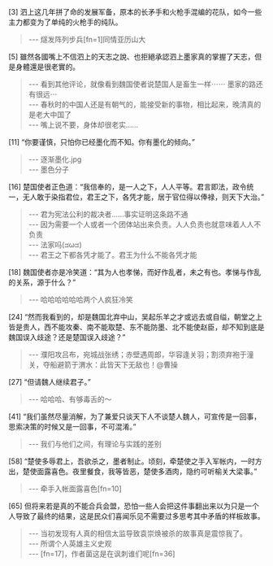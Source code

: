 
[3] 泗上这几年拼了命的发展军备，原本的长矛手和火枪手混编的花队，如今一些主力都变为了单纯的火枪手的纯队。
>--- 燧发阵列步兵[fn=1]同情亚历山大<br>

[5] 雖然各國嘴上不信泗上的天志之說、也拒絕承認泗上墨家真的掌握了天志，但是身體還是很老實的。
>--- 看到其他评论，就像看到魏国使者说楚国人是畜生一样⋯⋯ 墨家的路还有很远⋯<br>
>--- 春秋时的中国人还是有朝气的，能接受新的事物，相比起来，晚清真的是老大中国了<br>
>--- 嘴上说不要，身体却很老实……<br>

[11] “你要谨慎，只怕你已经墨化而不知。你有墨化的倾向。”
>--- 逐渐墨化.jpg<br>
>--- 墨色分子<br>

[16] 楚国使者正色道：“我信奉的，是一人之下，人人平等。君言即法，政令统一，无人敢于染指君位，君王之下，各凭才能，居于官位得以俸禄，则天下大治。”
>--- 君为宪法公利的裁决者……事实证明这条路不通<br>
>--- 因为需要一个人或者一个团体站出来负责。人人负责也就意味着人人不负责<br>
>--- 法家吗(ಡωಡ)<br>
>--- 君王之下都各凭才能了。君王为什么不能各凭才能<br>

[18] 魏国使者亦是冷笑道：“其为人也孝悌，而好作乱者，未之有也。孝悌与作乱的关系，源于什么？”
>--- 哈哈哈哈哈哈两个人疯狂冷笑<br>

[24] “然而我看到的，却是魏国北弃中山，吴起乐羊之才或远去或自缢，朝堂之上皆是贵人，西不能攻秦、南不能取楚、东不能防墨、北不能使赵臣，却不知到底是魏国误入歧途？还是楚国误入歧途？”
>--- 濮阳攻吕布，宛城战张绣；赤壁遇周郎，华容逢关羽；割须弃袍于潼关，夺船避箭于渭水：此皆天下无敌也！@曹操<br>

[27] “但请魏人继续君子。”
>--- 哈哈哈、有够毒舌的～<br>

[41] “我们虽然尽量消解，为了兼爱只谈天下人不谈楚人魏人，可宣传是一回事，思索决策的时候又是一回事，不可混淆。”
>--- 我们与他们之间，有理论与实践的差别<br>

[58] “楚使多辱君上，吾欲杀之，墨者制止。顷刻，牵楚使之手入军帐内，一时方出，楚使面露喜色。夜里餐食，我等皆恶，楚使多酒肉，隐约可听榆关大梁事。”
>--- 牵手入帐面露喜色[fn=10]<br>

[65] 但将来若是真的不能合兵会盟，恐怕一些人会把这件事翻出来以为只是一个人导致了最终的结果，这是民众们喜闻乐见不需要过多思考其中矛盾的样板故事。
>--- 当初发现有人真的相信太监导致袁崇焕被杀的故事真是震惊我了。<br>
>--- 所谓个人英雄主义史观<br>
>--- [fn=17]，作者菌这是在讽刺谁们呢[fn=36]<br>
